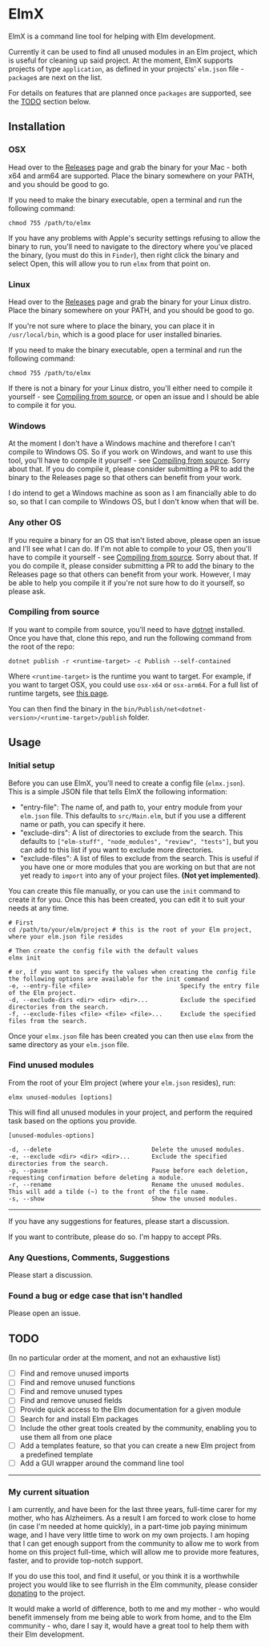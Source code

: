 # ElmX

ElmX is a command line tool for helping with Elm development.

Currently it can be used to find all unused modules in an Elm project, which is useful for cleaning up said project. At the moment, ElmX supports projects of type `application`, as defined in your projects' `elm.json` file - `package`s are next on the list.

For details on features that are planned once `packages` are supported, see the [TODO](#todo) section below.

## Installation

### OSX

Head over to the [Releases](https://github.com/phollyer/elmx/releases) page and grab the binary for your Mac - both x64 and arm64 are supported. Place the binary somewhere on your PATH, and you should be good to go.

If you need to make the binary executable, open a terminal and run the following command:

``` shell
chmod 755 /path/to/elmx
```

If you have any problems with Apple's security settings refusing to allow the binary to run, you'll need to navigate to the directory where you've placed the binary, (you must do this in `Finder`), then right click the binary and select Open, this will allow you to run `elmx` from that point on.

### Linux

Head over to the [Releases](https://github.com/phollyer/elmx/releases) page and grab the binary for your Linux distro. Place the binary somewhere on your PATH, and you should be good to go.

If you're not sure where to place the binary, you can place it in `/usr/local/bin`, which is a good place for user installed binaries.

If you need to make the binary executable, open a terminal and run the following command:

``` shell
chmod 755 /path/to/elmx
```

If there is not a binary for your Linux distro, you'll either need to compile it yourself - see [Compiling from source](#compiling-from-source), or open an issue and I should be able to compile it for you.

### Windows

At the moment I don't have a Windows machine and therefore I can't compile to Windows OS. So if you work on Windows, and want to use this tool, you'll have to compile it yourself - see [Compiling from source](#compiling-from-source). Sorry about that. If you do compile it, please consider submitting a PR to add the binary to the Releases page so that others can benefit from your work.

I do intend to get a Windows machine as soon as I am financially able to do so, so that I can compile to Windows OS, but I don't know when that will be.

### Any other OS

If you require a binary for an OS that isn't listed above, please open an issue and I'll see what I can do. If I'm not able to compile to your OS, then you'll have to compile it yourself - see [Compiling from source](#compiling-from-source). Sorry about that. If you do compile it, please consider submitting a PR to add the binary to the Releases page so that others can benefit from your work. However, I may be able to help you compile it if you're not sure how to do it yourself, so please ask.

### Compiling from source

If you want to compile from source, you'll need to have [dotnet](https://dotnet.microsoft.com/download) installed. Once you have that, clone this repo, and run the following command from the root of the repo:

``` shell
dotnet publish -r <runtime-target> -c Publish --self-contained
```

Where `<runtime-target>` is the runtime you want to target. For example, if you want to target OSX, you could use `osx-x64` or `osx-arm64`. For a full list of runtime targets, see [this page](https://docs.microsoft.com/en-us/dotnet/core/rid-catalog).

You can then find the binary in the `bin/Publish/net<dotnet-version>/<runtime-target>/publish` folder.

## Usage

### Initial setup

Before you can use ElmX, you'll need to create a config file (`elmx.json`). This is a simple JSON file that tells ElmX the following information:

- "entry-file": The name of, and path to, your entry module from your `elm.json` file. This defaults to `src/Main.elm`, but if you use a different name or path, you can specify it here.
- "exclude-dirs": A list of directories to exclude from the search. This defaults to `["elm-stuff", "node_modules", "review", "tests"]`, but you can add to this list if you want to exclude more directories.
- "exclude-files": A list of files to exclude from the search. This is useful if you have one or more modules that you are working on but that are not yet ready to `import` into any of your project files. __(Not yet implemented)__.

You can create this file manually, or you can use the `init` command to create it for you. Once this has been created, you can edit it to suit your needs at any time.

``` shell
# First
cd /path/to/your/elm/project # this is the root of your Elm project, where your elm.json file resides

# Then create the config file with the default values
elmx init

# or, if you want to specify the values when creating the config file the following options are available for the init command
-e, --entry-file <file>                         Specify the entry file of the Elm project.
-d, --exclude-dirs <dir> <dir> <dir>...         Exclude the specified directories from the search.
-f, --exclude-files <file> <file> <file>...     Exclude the specified files from the search.
```

Once your `elmx.json` file has been created you can then use `elmx` from the same directory as your `elm.json` file.

### Find unused modules

From the root of your Elm project (where your `elm.json` resides), run:

``` shell
elmx unused-modules [options]
```

This will find all unused modules in your project, and perform the required task based on the options you provide.

``` shell
[unused-modules-options]

-d, --delete                            Delete the unused modules.
-e, --exclude <dir> <dir> <dir>...      Exclude the specified directories from the search.
-p, --pause                             Pause before each deletion, requesting confirmation before deleting a module.
-r, --rename                            Rename the unused modules. This will add a tilde (~) to the front of the file name.
-s, --show                              Show the unused modules.
```

---

If you have any suggestions for features, please start a discussion.

If you want to contribute, please do so. I'm happy to accept PRs.

### Any Questions, Comments, Suggestions

Please start a discussion.

### Found a bug or edge case that isn't handled

Please open an issue.

## TODO

(In no particular order at the moment, and not an exhaustive list)

- [ ] Find and remove unused imports
- [ ] Find and remove unused functions
- [ ] Find and remove unused types
- [ ] Find and remove unused fields
- [ ] Provide quick access to the Elm documentation for a given module
- [ ] Search for and install Elm packages
- [ ] Include the other great tools created by the community, enabling you to use them all from one place
- [ ] Add a templates feature, so that you can create a new Elm project from a predefined template
- [ ] Add a GUI wrapper around the command line tool

---

### My current situation

I am currently, and have been for the last three years, full-time carer for my mother, who has Alzheimers. As a result I am forced to work close to home (in case I'm needed at home quickly), in a part-time job paying minimum wage, and I have very little time to work on my own projects. I am hoping that I can get enough support from the community to allow me to work from home on this project full-time, which will allow me to provide more features, faster, and to provide top-notch support.

If you do use this tool, and find it useful, or you think it is a worthwhile project you would like to see flurrish in the Elm community, please consider [donating](https://github.com/sponsors/phollyer) to the project.

It would make a world of difference, both to me and my mother - who would benefit immensely from me being able to work from home, and to the Elm community - who, dare I say it, would have a great tool to help them with their Elm development.
